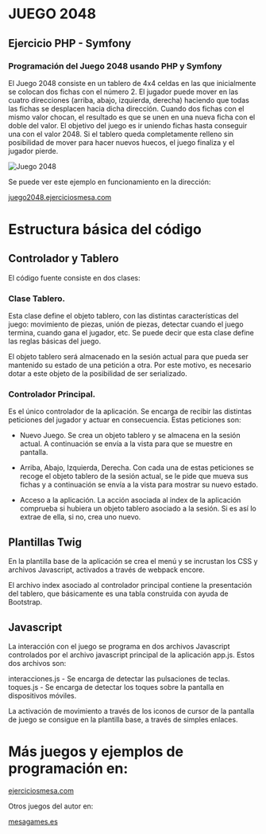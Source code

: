 # JUEGO 2048
## Ejercicio PHP - Symfony

### Programación del Juego 2048 usando PHP y Symfony

El Juego 2048 consiste en un tablero de 4x4 celdas en las que inicialmente se colocan dos fichas con el número 2.
El jugador puede mover en las cuatro direcciones (arriba, abajo, izquierda, derecha) haciendo que todas las fichas se desplacen hacia dicha dirección.
Cuando dos fichas con el mismo valor chocan, el resultado es que se unen en una nueva ficha con el doble del valor.
El objetivo del juego es ir uniendo fichas hasta conseguir una con el valor 2048.
Si el tablero queda completamente relleno sin posibilidad de mover para hacer nuevos huecos, el juego finaliza y el jugador pierde.


![Juego 2048](https://ejerciciosmesa.com/images/juego-2048/juego_2048.png)

Se puede ver este ejemplo en funcionamiento en la dirección:

[juego2048.ejerciciosmesa.com](https://juego2048.ejerciciosmesa.com/)


# Estructura básica del código

## Controlador y Tablero

El código fuente consiste en dos clases:

### Clase Tablero. 

Esta clase define el objeto tablero, con las distintas características del juego: movimiento de piezas, unión de piezas, detectar cuando el juego termina, cuando gana el jugador, etc. Se puede decir que esta clase define las reglas básicas del juego.

El objeto tablero será almacenado en la sesión actual para que pueda ser mantenido su estado de una petición a otra. Por este motivo, es necesario dotar a este objeto de la posibilidad de ser serializado.

### Controlador Principal.

Es el único controlador de la aplicación. Se encarga de recibir las distintas peticiones del jugador y actuar en consecuencia. Estas peticiones son:

* Nuevo Juego. Se crea un objeto tablero y se almacena en la sesión actual. A continuación se envía a la vista para que se muestre en pantalla.

* Arriba, Abajo, Izquierda, Derecha. Con cada una de estas peticiones se recoge el objeto tablero de la sesión actual, se le pide que mueva sus fichas y a continuación se envía a la vista para mostrar su nuevo estado.

* Acceso a la aplicación. La acción asociada al index de la aplicación comprueba si hubiera un objeto tablero asociado a la sesión. Si es así lo extrae de ella, si no, crea uno nuevo.

## Plantillas Twig

En la plantilla base de la aplicación se crea el menú y se incrustan los CSS y archivos Javascript, activados a través de webpack encore.

El archivo index asociado al controlador principal contiene la presentación del tablero, que básicamente es una tabla construida con ayuda de Bootstrap.

## Javascript

La interacción con el juego se programa en dos archivos Javascript controlados por el archivo javascript principal de la aplicación app.js. Estos dos archivos son:

interacciones.js  - Se encarga de detectar las pulsaciones de teclas.
toques.js  - Se encarga de detectar los toques sobre la pantalla en dispositivos móviles.

La activación de movimiento a través de los iconos de cursor de la pantalla de juego se consigue en la plantilla base, a través de simples enlaces.

# Más juegos y ejemplos de programación en:

[ejerciciosmesa.com](https://ejerciciosmesa.com/)

Otros juegos del autor en:

[mesagames.es](https://mesagames.es/)

